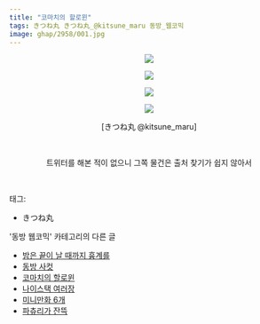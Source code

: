 ```yaml
---
title: "코마치의 할로윈"
tags: きつね丸 きつね丸_@kitsune_maru 동방_웹코믹
image: ghap/2958/001.jpg
---
```

<div class="article">
<p style="text-align: center; clear: none; float: none;"><img src="{{ site.nasurl }}/ghap/2958/001.jpg"/></p>
<p style="text-align: center; clear: none; float: none;"><img src="{{ site.nasurl }}/ghap/2958/002.jpg"/></p>
<p style="text-align: center; clear: none; float: none;"><img src="{{ site.nasurl }}/ghap/2958/003.jpg"/></p>
<p style="text-align: center; clear: none; float: none;"><img src="{{ site.nasurl }}/ghap/2958/004.jpg"/></p>
<p style="text-align: center; clear: none; float: none;">[きつね丸 @kitsune_maru]</p>
<p style="text-align: center; clear: none; float: none;"><br/></p>
<p style="text-align: center; clear: none; float: none;">트위터를 해본 적이 없으니 그쪽 물건은 출처 찾기가 쉽지 않아서</p>
<p><br/></p>
</div><div class="tagTrail">
<p>태그: </p>
<ul>
<li>きつね丸</li>
</ul>
</div><div class="another">
<p>'동방 웹코믹' 카테고리의 다른 글</p>
<ul>
<li><a href="/2016-12-20-ghap_2965">밤은 끝이 날 때까지 흉계를</a></li>
<li><a href="/2016-12-20-ghap_2960">동방 사컷</a></li>
<li><a href="/2016-12-20-ghap_2958">코마치의 할로윈</a></li>
<li><a href="/2016-12-20-ghap_2955">나이스택 여러장</a></li>
<li><a href="/2016-12-20-ghap_2953">미니만화 6개</a></li>
<li><a href="/2016-12-19-ghap_2950">파츄리가 잔뜩</a></li>
</ul>
</div><div class="cb_module cb_fluid">
<div class="cb_wrt cb_profile">
</div><!-- commentList close -->
</div>